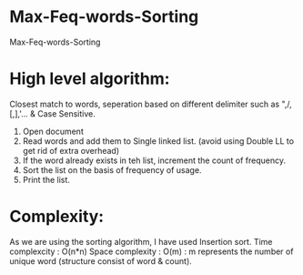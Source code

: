 # Max-Feq-words-Sorting
Max-Feq-words-Sorting

# High level algorithm:
Closest match to words, seperation based on different delimiter such as ",/,[,],'... & Case Sensitive.

1) Open document
2) Read words and add them to Single linked list. (avoid using Double LL to get rid of extra overhead)
3) If the word already exists in teh list, increment the count of frequency.
4) Sort the list on the basis of frequency of usage.
5) Print the list.

# Complexity:
As we are using the sorting algorithm, I have used Insertion sort.
Time complexcity : O(n*n)
Space complexity : O(m) : m represents the number of unique word (structure consist of word & count).
